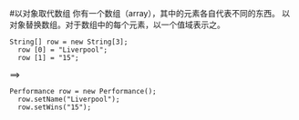 #以对象取代数组
你有一个数组（array），其中的元素各自代表不同的东西。
以对象替换数组。对于数组中的每个元素，以一个值域表示之。
```$xslt
String[] row = new String[3];
  row [0] = "Liverpool";
  row [1] = "15";
```
==>
```$xslt
Performance row = new Performance();
  row.setName("Liverpool");
  row.setWins("15");
```